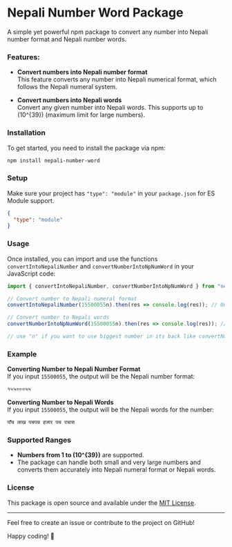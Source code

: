 # Nepali Number Word Package

A simple yet powerful npm package to convert any number into Nepali number format and Nepali number words.

### Features:
- **Convert numbers into Nepali number format**  
  This feature converts any number into Nepali numerical format, which follows the Nepali numeral system.

- **Convert numbers into Nepali words**  
  Convert any given number into Nepali words. This supports up to \(10^{39}\) (maximum limit for large numbers).

### Installation

To get started, you need to install the package via npm:

```bash
npm install nepali-number-word
```

### Setup

Make sure your project has `"type": "module"` in your `package.json` for ES Module support.

```json
{
  "type": "module"
}
```

### Usage

Once installed, you can import and use the functions `convertIntoNepaliNumber` and `convertNumberIntoNpNumWord` in your JavaScript code:

```javascript
import { convertIntoNepaliNumber, convertNumberIntoNpNumWord } from "nepali-number-word";

// Convert number to Nepali numeral format
convertIntoNepaliNumber(15500055n).then(res => console.log(res)); // Outputs Nepali formatted number

// Convert number to Nepali words
convertNumberIntoNpNumWord(15500055n).then(res => console.log(res)); // Outputs Nepali words for the number

// use "n" if you want to use biggest number in its back like convertNumberIntoNpNumWord(15500055n)
```

### Example

**Converting Number to Nepali Number Format**  
If you input `15500055`, the output will be the Nepali number format:
```bash
१५५०००५५
```

**Converting Number to Nepali Words**  
If you input `15500055`, the output will be the Nepali words for the number:
```bash
पाँच लाख पचपन्न हजार पच पचास
```

### Supported Ranges

- **Numbers from 1 to \(10^{39}\)** are supported.
- The package can handle both small and very large numbers and converts them accurately into Nepali numeral format or Nepali words.

### License

This package is open source and available under the [MIT License](LICENSE).

---

Feel free to create an issue or contribute to the project on GitHub!

Happy coding! 🚀